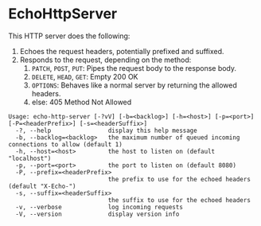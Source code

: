 # EchoHttpServer

This HTTP server does the following:

1. Echoes the request headers, potentially prefixed and suffixed.
2. Responds to the request, depending on the method:
   1. `PATCH`, `POST`, `PUT`: Pipes the request body to the response body.
   2. `DELETE`, `HEAD`, `GET`: Empty 200 OK
   3. `OPTIONS`: Behaves like a normal server by returning the allowed headers.
   4. else: 405 Method Not Allowed

```
Usage: echo-http-server [-?vV] [-b=<backlog>] [-h=<host>] [-p=<port>] [-P=<headerPrefix>] [-s=<headerSuffix>]
  -?, --help                display this help message
  -b, --backlog=<backlog>   the maximum number of queued incoming connections to allow (default 1)
  -h, --host=<host>         the host to listen on (default "localhost")
  -p, --port=<port>         the port to listen on (default 8080)
  -P, --prefix=<headerPrefix>
                            the prefix to use for the echoed headers (default "X-Echo-")
  -s, --suffix=<headerSuffix>
                            the suffix to use for the echoed headers
  -v, --verbose             log incoming requests
  -V, --version             display version info
```